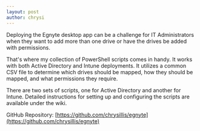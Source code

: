 ```yaml
---
layout: post
author: chrysi
---
```

Deploying the Egnyte desktop app can be a challenge for IT Administrators when they want to add more than one drive or have the drives be added with permissions.


That's where my collection of PowerShell scripts comes in handy. It works with both Active Directory and Intune deployments. It utilizes a common CSV file to determine which drives should be mapped, how they should be mapped, and what permissions they require.

There are two sets of scripts, one for Active Directory and another for Intune. Detailed instructions for setting up and configuring the scripts are available under the wiki.

GitHub Repository: [https://github.com/chrysillis/egnyte](https://github.com/chrysillis/egnyte)